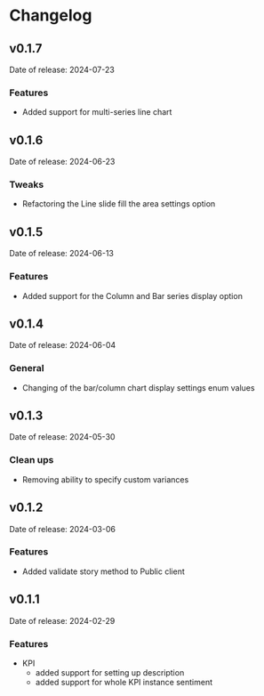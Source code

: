 # Changelog

## v0.1.7

Date of release: 2024-07-23

### Features

- Added support for multi-series line chart

## v0.1.6

Date of release: 2024-06-23

### Tweaks

- Refactoring the Line slide fill the area settings option

## v0.1.5

Date of release: 2024-06-13

### Features

- Added support for the Column and Bar series display option

## v0.1.4

Date of release: 2024-06-04

### General

- Changing of the bar/column chart display settings enum values

## v0.1.3

Date of release: 2024-05-30

### Clean ups

- Removing ability to specify custom variances

## v0.1.2

Date of release: 2024-03-06

### Features

- Added validate story method to Public client

## v0.1.1

Date of release: 2024-02-29

### Features

- KPI
    - added support for setting up description
    - added support for whole KPI instance sentiment
